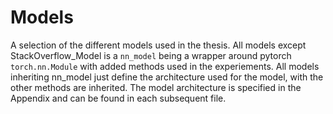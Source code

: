 # Models
A selection of the different models used in the thesis.
All models except StackOverflow_Model is a `nn_model` being a wrapper around pytorch `torch.nn.Module` with added methods used in the experiements.
All models inheriting nn_model just define the architecture used for the model, with the other methods are inherited.
The model architecture is specified in the Appendix and can be found in each subsequent file.
